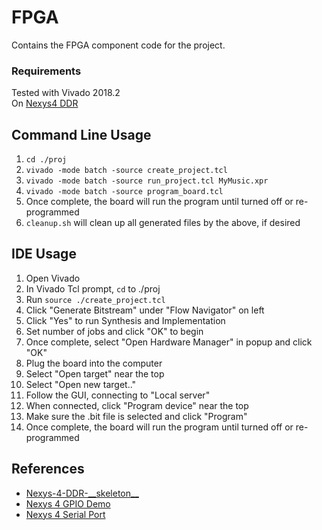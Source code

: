 # FPGA
Contains the FPGA component code for the project.

### Requirements
Tested with Vivado 2018.2  
On [Nexys4 DDR](https://reference.digilentinc.com/reference/programmable-logic/nexys-4-ddr/start)

## Command Line Usage

1. `cd ./proj`
2. `vivado -mode batch -source create_project.tcl`
3. `vivado -mode batch -source run_project.tcl MyMusic.xpr`
4. `vivado -mode batch -source program_board.tcl`
5. Once complete, the board will run the program until turned off or re-programmed
6. `cleanup.sh` will clean up all generated files by the above, if desired

## IDE Usage

1. Open Vivado
2. In Vivado Tcl prompt, `cd` to ./proj
3. Run `source ./create_project.tcl`
4. Click "Generate Bitstream" under "Flow Navigator" on left
5. Click "Yes" to run Synthesis and Implementation
6. Set number of jobs and click "OK" to begin
7. Once complete, select "Open Hardware Manager" in popup and click "OK"
9. Plug the board into the computer
8. Select "Open target" near the top
9. Select "Open new target.."
10. Follow the GUI, connecting to "Local server"
11. When connected, click "Program device" near the top
12. Make sure the .bit file is selected and click "Program"
13. Once complete, the board will run the program until turned off or re-programmed

## References
- [Nexys-4-DDR-\_\_skeleton\_\_](https://github.com/keelimeguy/FPGA-Vivado-skeletons/tree/master/Nexys-4-DDR-__skeleton__)
- [Nexys 4 GPIO Demo](https://reference.digilentinc.com/learn/programmable-logic/tutorials/nexys-4-ddr-gpio-demo/start)
- [Nexys 4 Serial Port](https://forum.digilentinc.com/topic/766-vhdl-uart-rx-for-nexys4-ddr/)

